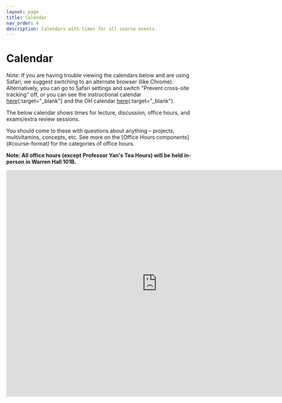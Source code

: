 ```yaml
---
layout: page
title: Calendar
nav_order: 4
description: Calendars with times for all course events.
---
```


# Calendar

_Note_: If you are having trouble viewing the calendars below and are using Safari, we suggest switching to an alternate browser (like Chrome). Alternatively, you can go to Safari settings and switch "Prevent cross-site tracking" off, or you can see the instructional calendar [here](https://calendar.google.com/calendar/embed?src=data101%40berkeley.edu&ctz=America%2FLos_Angeles){:target="\_blank"} and the OH calendar [here](https://calendar.google.com/calendar/embed?src=c_c255806ac37d4fd06811e05f25cade0ffe06298cd6cb22834c2dcffdba434d7b%40group.calendar.google.com&ctz=America%2FLos_Angeles){:target="\_blank"}.


The below calendar shows times for lecture, discussion, office hours, and exams/extra review sessions.
<!--In-person office hours are in <span style="color:blue">**blue**</span>, click on each event to see which GSI and/or reader is running each office hour time. --> You should come to these with questions about anything – projects, multivitamins, concepts, etc. See more on the [Office Hours components](#course-format) for the categories of office hours.

**Note: All office hours (except Professor Yan's Tea Hours) will be held in-person in Warren Hall 101B.**


<iframe src="https://calendar.google.com/calendar/embed?height=600&wkst=1&bgcolor=%23ffffff&ctz=America%2FLos_Angeles&showTitle=1&showCalendars=1&mode=WEEK&src=ZGF0YTEwMUBiZXJrZWxleS5lZHU&src=Y19jMjU1ODA2YWMzN2Q0ZmQwNjgxMWUwNWYyNWNhZGUwZmZlMDYyOThjZDZjYjIyODM0YzJkY2ZmZGJhNDM0ZDdiQGdyb3VwLmNhbGVuZGFyLmdvb2dsZS5jb20&color=%23F09300&color=%237CB342&color=%23795548" style="border-width:0" width="800" height="600" frameborder="0" scrolling="no"></iframe>

